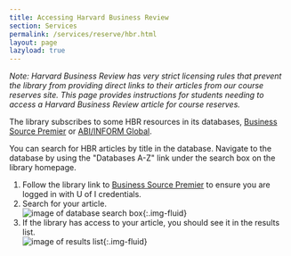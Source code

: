 ```yaml
---
title: Accessing Harvard Business Review
section: Services
permalink: /services/reserve/hbr.html
layout: page
lazyload: true
---
```


*Note: Harvard Business Review has very strict licensing rules that prevent the library from providing direct links to their articles from our course reserves site.*
*This page provides instructions for students needing to access a Harvard Business Review article for course reserves.*

The library subscribes to some HBR resources in its databases, [Business Source Premier](https://uidaho.idm.oclc.org/login?url=https://search.ebscohost.com/login.aspx?site=bsi) or [ABI/INFORM Global](https://uidaho.idm.oclc.org/login?url=https://search.proquest.com/abiglobal?accountid=14551).   

You can search for HBR articles by title in the database.
Navigate to the database by using the "Databases A-Z" link under the search box on the library homepage. 

1. Follow the library link to [Business Source Premier](https://uidaho.idm.oclc.org/login?url=https://search.ebscohost.com/login.aspx?site=bsi) to ensure you are logged in with U of I credentials. 
2. Search for your article.<br>
   ![image of database search box](https://www.lib.uidaho.edu/media/reserves/hbr1.png){:.img-fluid}
3. If the library has access to your article, you should see it in the results list.<br>
   ![image of results list](https://www.lib.uidaho.edu/media/reserves/hbr2.png){:.img-fluid}
